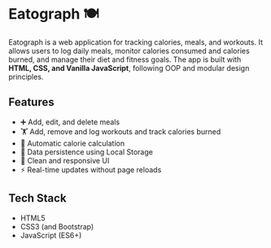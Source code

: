 # Eatograph 🍽️

Eatograph is a web application for tracking calories, meals, and workouts. It allows users to log daily meals, monitor calories consumed and calories burned, and manage their diet and fitness goals.
The app is built with **HTML, CSS, and Vanilla JavaScript**, following OOP and modular design principles.

## Features
- ➕ Add, edit, and delete meals
- 🏋️ Add, remove and log workouts and track calories burned
- 🔢 Automatic calorie calculation
- 💾 Data persistence using Local Storage
- 🎨 Clean and responsive UI
- ⚡ Real-time updates without page reloads

## Tech Stack
- HTML5
- CSS3 (and Bootstrap)
- JavaScript (ES6+)
